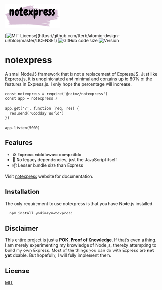 ![Logo](https://github.com/ndimzKM/notexpress/blob/main/src/logo.png?raw=true)


[![MIT License](https://img.shields.io/apm/l/atomic-design-ui.svg?)](https://github.com/tterb/atomic-design-ui/blob/master/LICENSEs)
![GitHub code size](https://img.shields.io/github/languages/code-size/ndimzKM/notexpress)
![Version](https://img.shields.io/npm/v/@ndimz/notexpress)
# notexpress

A small NodeJS framework that is not a replacement of ExpressJS. Just like Express.js, it is unopinionated and minimal and contains up to 80% of the features in Express.js. I only hope the percentage will increase.

```
const notexpress = require('@ndimz/notexpress')
const app = notexpress()

app.get('/', function (req, res) {
  res.send('Goodday World')
})

app.listen(5000)
```

## Features

- ⚙ Express middleware compatible
- 🚀 No legacy dependencies, just the JavaScript itself
- 📦 Lesser bundle size than Express

Visit [notexpress](https://ndimz.gitbook.io/notexpress/) website for documentation.

## Installation

The only requirement to use notexpress is that you have Node.js installed.
```bash
  npm install @ndimz/notexpress
```

## Disclaimer

This entire project is just a __POK__, __Proof of Knowledge__. If that's even a thing. I am merely experimenting my knowledge of Node.js, thereby attempting to build my own Express. Most of the things you can do with Express are __not yet__ doable. But hopefully, I will fully implement them.

## License

[MIT](https://choosealicense.com/licenses/mit/)


